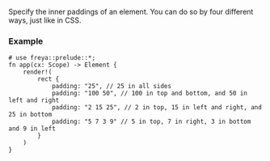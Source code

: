Specify the inner paddings of an element. You can do so by four different ways, just like in CSS.

### Example

```rust, no_run
# use freya::prelude::*;
fn app(cx: Scope) -> Element {
    render!(
        rect {
            padding: "25", // 25 in all sides
            padding: "100 50", // 100 in top and bottom, and 50 in left and right
            padding: "2 15 25", // 2 in top, 15 in left and right, and 25 in bottom
            padding: "5 7 3 9" // 5 in top, 7 in right, 3 in bottom and 9 in left
        }
    )
}
```